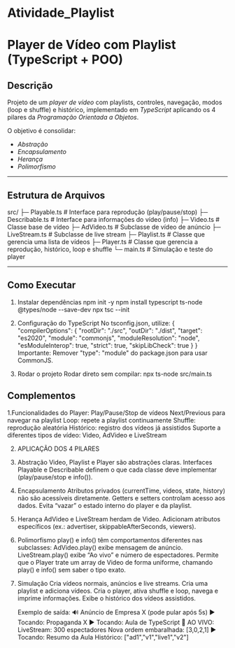 # Atividade_Playlist
# Player de Vídeo com Playlist (TypeScript + POO)

## Descrição
Projeto de um *player de vídeo* com playlists, controles, navegação, modos (loop e shuffle) e histórico, implementado em *TypeScript* aplicando os 4 pilares da *Programação Orientada a Objetos*.

O objetivo é consolidar:
- *Abstração*
- *Encapsulamento*
- *Herança*
- *Polimorfismo*

---

## Estrutura de Arquivos

src/
├─ Playable.ts # Interface para reprodução (play/pause/stop)
├─ Describable.ts # Interface para informações do vídeo (info)
├─ Video.ts # Classe base de vídeo
├─ AdVideo.ts # Subclasse de vídeo de anúncio
├─ LiveStream.ts # Subclasse de live stream
├─ Playlist.ts # Classe que gerencia uma lista de vídeos
├─ Player.ts # Classe que gerencia a reprodução, histórico, loop e shuffle
└─ main.ts # Simulação e teste do player

---

## Como Executar


1. Instalar dependências
npm init -y
npm install typescript ts-node @types/node --save-dev
npx tsc --init

2. Configuração do TypeScript
 No tsconfig.json, utilize:
 {
   "compilerOptions": {
     "rootDir": "./src",
     "outDir": "./dist",
     "target": "es2020",
     "module": "commonjs",
     "moduleResolution": "node",
     "esModuleInterop": true,
     "strict": true,
     "skipLibCheck": true
   }
 }
Importante: Remover "type": "module" do package.json para usar CommonJS.

3. Rodar o projeto
 Rodar direto sem compilar:
 npx ts-node src/main.ts

## Complementos

1.Funcionalidades do Player:
 Play/Pause/Stop de vídeos
 Next/Previous para navegar na playlist
 Loop: repete a playlist continuamente
 Shuffle: reprodução aleatória
 Histórico: registro dos vídeos já assistidos
 Suporte a diferentes tipos de vídeo: Video, AdVideo e LiveStream

2. APLICAÇÃO DOS 4 PILARES
  1. Abstração
  Video, Playlist e Player são abstrações claras.
  Interfaces Playable e Describable definem o que cada classe deve implementar (play/pause/stop e info()).

  2. Encapsulamento
  Atributos privados (currentTime, videos, state, history) não são acessíveis diretamente.
  Getters e setters controlam acesso aos dados.
  Evita “vazar” o estado interno do player e da playlist.

 3. Herança
 AdVideo e LiveStream herdam de Video.
 Adicionam atributos específicos (ex.: advertiser, skippableAfterSeconds, viewers).

 4. Polimorfismo
 play() e info() têm comportamentos diferentes nas subclasses:
 AdVideo.play() exibe mensagem de anúncio.
 LiveStream.play() exibe “Ao vivo” e número de espectadores.
 Permite que o Player trate um array de Video de forma uniforme, chamando play() e info() sem saber o tipo exato.

3. Simulação
   Cria vídeos normais, anúncios e live streams.
   Cria uma playlist e adiciona vídeos.
   Cria o player, ativa shuffle e loop, navega e imprime informações.
   Exibe o histórico dos vídeos assistidos.

   Exemplo de saída:
     🔊 Anúncio de Empresa X (pode pular após 5s)
     ▶ Tocando: Propaganda X
     ▶ Tocando: Aula de TypeScript
    🔴 AO VIVO: LiveStream: 300 espectadores
    Nova ordem embaralhada: [3,0,2,1]
    ▶ Tocando: Resumo da Aula
    Histórico: ["ad1","v1","live1","v2"]
